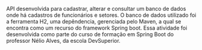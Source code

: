 API desenvolvida para cadastrar, alterar e consultar um banco de dados onde há cadastros de funcionários e setores.
O banco de dados utilizado foi a ferramenta H2, uma depêndencia, gerenciada pelo Maven, a qual se encontra como um recurso
do framework Spring boot.
Essa atividade foi desenvolvida como parte do curso de formação em Spring Boot do professor Nélio Alves, da escola
DevSuperior.
